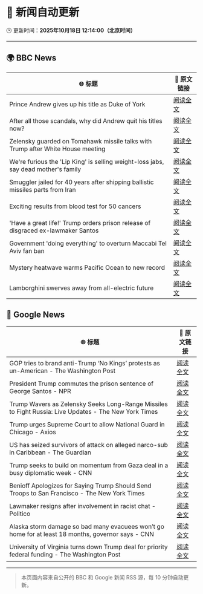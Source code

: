 # 🧠 新闻自动更新

🕒 更新时间：**2025年10月18日 12:14:00（北京时间）**

---

## 🌍 BBC News

| 🌐 标题 | 🔗 原文链接 |
|--------|-------------|
| Prince Andrew gives up his title as Duke of York | [阅读全文](https://www.bbc.com/news/articles/cgqlyw9g7weo?at_medium=RSS&at_campaign=rss) |
| After all those scandals, why did Andrew quit his titles now? | [阅读全文](https://www.bbc.com/news/articles/c3ep8gd1qv3o?at_medium=RSS&at_campaign=rss) |
| Zelensky guarded on Tomahawk missile talks with Trump after White House meeting | [阅读全文](https://www.bbc.com/news/articles/c93dqew8l3xo?at_medium=RSS&at_campaign=rss) |
| We're furious the 'Lip King' is selling weight-loss jabs, say dead mother's family | [阅读全文](https://www.bbc.com/news/articles/c4gk0w95jyjo?at_medium=RSS&at_campaign=rss) |
| Smuggler jailed for 40 years after shipping ballistic missiles parts from Iran | [阅读全文](https://www.bbc.com/news/articles/cwy534vw28go?at_medium=RSS&at_campaign=rss) |
| Exciting results from blood test for 50 cancers | [阅读全文](https://www.bbc.com/news/articles/c205g21n1zzo?at_medium=RSS&at_campaign=rss) |
| 'Have a great life!' Trump orders prison release of disgraced ex-lawmaker Santos | [阅读全文](https://www.bbc.com/news/articles/cy5q3439xpqo?at_medium=RSS&at_campaign=rss) |
| Government 'doing everything' to overturn Maccabi Tel Aviv fan ban | [阅读全文](https://www.bbc.com/news/articles/c5ylxn8g2y2o?at_medium=RSS&at_campaign=rss) |
| Mystery heatwave warms Pacific Ocean to new record | [阅读全文](https://www.bbc.com/news/articles/ce3xynwwx4yo?at_medium=RSS&at_campaign=rss) |
| Lamborghini swerves away from all-electric future | [阅读全文](https://www.bbc.com/news/articles/clykvq2955qo?at_medium=RSS&at_campaign=rss) |

## 📰 Google News

| 🌐 标题 | 🔗 原文链接 |
|--------|-------------|
| GOP tries to brand anti-Trump ‘No Kings’ protests as un-American - The Washington Post | [阅读全文](https://news.google.com/rss/articles/CBMijgFBVV95cUxQMTNVUkotbEctUGd1dm84NXFYLS0zMVhPWUhsSnhMTGxxZE1Bc3N4UElETTduUFFEdkl6SmJIa0RGME1XZDloUDYyRTBndzhkM1R1V21SdWIybGhhbmRpY25TWEpNaUxoRnlkc0hpOWZhaWVEVGNJZEVCd3l0QjJfVVlJY2lfd1dhTko1T21R?oc=5) |
| President Trump commutes the prison sentence of George Santos - NPR | [阅读全文](https://news.google.com/rss/articles/CBMikwFBVV95cUxPeGpSZjROUGZ5WjJDLThISDJfR2lHN0JwTTVxMVI3cUpVNnNYRjVZNzc1ZU9CTm9oX0hQTVJ4cXVHTFVuT3R0ZkZMNVFNcjRHQW1hdnlGVjlVUGkzV0IwWlJpbFVocEtWZlM4dDBzU1dDMlBQc01xRHlDXzlMZnBRakdhdmU3M1g1MTk3Uk54QmdaaTQ?oc=5) |
| Trump Wavers as Zelensky Seeks Long-Range Missiles to Fight Russia: Live Updates - The New York Times | [阅读全文](https://news.google.com/rss/articles/CBMib0FVX3lxTFBzenpOVVJyekpqT0JSRWl6bWVZOGo1VGx0eXh4dUdYY25yTUxrYks3MV9JUExFenhNZmFyVWhoeldiUURTcW5aei1ISnFZN0JoMzQxeUNLdDZxZ2h0eTNjS3ZLUW9fS0U3emhIdDVWUQ?oc=5) |
| Trump urges Supreme Court to allow National Guard in Chicago - Axios | [阅读全文](https://news.google.com/rss/articles/CBMigAFBVV95cUxON1plVjltODU4aDVZOFlTbkZRNk1kODlHbk5Tc1Y4RXRXc1lqT09sdDNWRjRXWlRnYklNWjdTYW9iaHcwTXJHT0c4V1hmS0o0WHNHYVFrcnlwRWxNODctbkFxcmprOVQweWZXbG1hWmQ5aVVuZzZ3LTBLazNDcE8yTA?oc=5) |
| US has seized survivors of attack on alleged narco-sub in Caribbean - The Guardian | [阅读全文](https://news.google.com/rss/articles/CBMioAFBVV95cUxPeUdTM0JDN0UwUWVYNDJLVUdtcFhFRXRNb2Q0US10ekQzSFNnb0pLeFltWTZmQ3diMC1oT2RWa3pia19jTWZyclJ3RUJFNFItTEh4c0lMUTFVZWt4QlpGZllka21ySzFHVmxJVmhUM1BEakYzUFRwaDM2VVFTMHVPOVlpcWN1TnNSMWM3bl9qbEI4M0RKRm5BbjFwaDhUS0ZU?oc=5) |
| Trump seeks to build on momentum from Gaza deal in a busy diplomatic week - CNN | [阅读全文](https://news.google.com/rss/articles/CBMif0FVX3lxTFBZWHVuZEtaMFhtVkdoWXp5QTRoRVNjLVo3Unkxb2lVY0RiSzByd0FNTHpJSUVNOVNjSzl0OWllaDNWWi1HXzFJVlNxUlhkMTR4QlI1V3N0WVNNc2FMZEFpT0M2RElKajBGZGJFQmo4TmwwdEtnTmctRjhuZkpRa2s?oc=5) |
| Benioff Apologizes for Saying Trump Should Send Troops to San Francisco - The New York Times | [阅读全文](https://news.google.com/rss/articles/CBMigAFBVV95cUxPZ01PZ0ZfZTZUMENEUHYwV1NKMlV4ZUVuNFYwVjBlcTY3bFYtU09pTjNpMEdKbDV5dnhJd0ppaGlSX3FoaFdpTDBzZDRGWW5MZ0pIWGtBdVRSWkJrVG5hLTk0VkpLS0JhSmZEN29pS21XbUZ3c2l5cEROZHZiaWRwbQ?oc=5) |
| Lawmaker resigns after involvement in racist chat - Politico | [阅读全文](https://news.google.com/rss/articles/CBMioAFBVV95cUxOREZVc1laWU1lT3ZrSFBzRWp5dExsVVZNRnZwMzhSV2JPUHV6d3FNYmxOaEJTRnZYV1IxMm5lVDlzZFYzNFcxaW5VcUhVV2xPTTl6NkJYdEdaVkZ0WFJ2UW14Mjl1ajMwenZqNEJQNnBjUTkxTk00cmRRcUl5ejlqS21TUWVUX1g1eHZ5ai1mT3lDRnVXeEVTZ2ZUa0JvUGZ4?oc=5) |
| Alaska storm damage so bad many evacuees won’t go home for at least 18 months, governor says - CNN | [阅读全文](https://news.google.com/rss/articles/CBMidEFVX3lxTE1qVU0xVklMS2RHU3lrai0tNHI2b3JkZzZsY2tmUE1MMFY4N2hjbHRJYjZtMFhreDJmMFdQVjg1ZHU2eHBmdlNzODBaalZTc1hTcWpPNjR5VXNmd0xOb0FXemIxdmVub3Rqc25uSGg0X3hOSGdi?oc=5) |
| University of Virginia turns down Trump deal for priority federal funding - The Washington Post | [阅读全文](https://news.google.com/rss/articles/CBMilAFBVV95cUxQUkdxNGxFek8yQlRLM1M2cFExQzRLN1ptaERIa1V4Y1hTM09TNW1IbklXVnlILWNOaThvZ1pzM25nTEJYYm5FZEdGU2lua0IzMk5zT3hvdUpZUXdUMjVYdUNwamxUeVpsbzlmMC1PVFRxTjdxYlZlR0doUnZTbVgxeE9EaHc5bnJWcFpLTmt5bGFwWkxJ?oc=5) |

---
> 本页面内容来自公开的 BBC 和 Google 新闻 RSS 源，每 10 分钟自动更新。